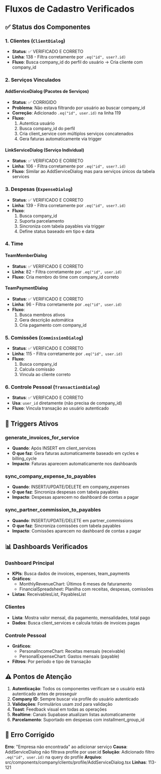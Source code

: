 # Fluxos de Cadastro Verificados

## ✅ Status dos Componentes

### 1. Clientes (`ClientDialog`)
- **Status**: ✅ VERIFICADO E CORRETO
- **Linha**: 138 - Filtra corretamente por `.eq("id", user?.id)`
- **Fluxo**: Busca company_id do perfil do usuário → Cria cliente com company_id

### 2. Serviços Vinculados

#### AddServiceDialog (Pacotes de Serviços)
- **Status**: ✅ CORRIGIDO
- **Problema**: Não estava filtrando por usuário ao buscar company_id
- **Correção**: Adicionado `.eq("id", user.id)` na linha 119
- **Fluxo**: 
  1. Autentica usuário
  2. Busca company_id do perfil
  3. Cria client_service com múltiplos serviços concatenados
  4. Gera faturas automaticamente via trigger

#### LinkServiceDialog (Serviço Individual)
- **Status**: ✅ VERIFICADO E CORRETO
- **Linha**: 106 - Filtra corretamente por `.eq("id", user?.id)`
- **Fluxo**: Similar ao AddServiceDialog mas para serviços únicos da tabela services

### 3. Despesas (`ExpenseDialog`)
- **Status**: ✅ VERIFICADO E CORRETO
- **Linha**: 139 - Filtra corretamente por `.eq("id", user?.id)`
- **Fluxo**: 
  1. Busca company_id
  2. Suporta parcelamento
  3. Sincroniza com tabela payables via trigger
  4. Define status baseado em tipo e data

### 4. Time

#### TeamMemberDialog
- **Status**: ✅ VERIFICADO E CORRETO
- **Linha**: 82 - Filtra corretamente por `.eq("id", user.id)`
- **Fluxo**: Cria membro do time com company_id correto

#### TeamPaymentDialog
- **Status**: ✅ VERIFICADO E CORRETO
- **Linha**: 96 - Filtra corretamente por `.eq("id", user.id)`
- **Fluxo**: 
  1. Busca membros ativos
  2. Gera descrição automática
  3. Cria pagamento com company_id

### 5. Comissões (`CommissionDialog`)
- **Status**: ✅ VERIFICADO E CORRETO
- **Linha**: 115 - Filtra corretamente por `.eq("id", user.id)`
- **Fluxo**: 
  1. Busca company_id
  2. Calcula comissão
  3. Vincula ao cliente correto

### 6. Controle Pessoal (`TransactionDialog`)
- **Status**: ✅ VERIFICADO E CORRETO
- **Usa**: `user_id` diretamente (não precisa de company_id)
- **Fluxo**: Vincula transação ao usuário autenticado

## 🔄 Triggers Ativos

### generate_invoices_for_service
- **Quando**: Após INSERT em client_services
- **O que faz**: Gera faturas automaticamente baseado em cycles e billing_cycle
- **Impacto**: Faturas aparecem automaticamente nos dashboards

### sync_company_expense_to_payables
- **Quando**: INSERT/UPDATE/DELETE em company_expenses
- **O que faz**: Sincroniza despesas com tabela payables
- **Impacto**: Despesas aparecem no dashboard de contas a pagar

### sync_partner_commission_to_payables
- **Quando**: INSERT/UPDATE/DELETE em partner_commissions
- **O que faz**: Sincroniza comissões com tabela payables
- **Impacto**: Comissões aparecem no dashboard de contas a pagar

## 📊 Dashboards Verificados

### Dashboard Principal
- **KPIs**: Busca dados de invoices, expenses, team_payments
- **Gráficos**: 
  - MonthlyRevenueChart: Últimos 6 meses de faturamento
  - FinancialSpreadsheet: Planilha com receitas, despesas, comissões
- **Listas**: ReceivablesList, PayablesList

### Clientes
- **Lista**: Mostra valor mensal, dia pagamento, mensalidades, total pago
- **Dados**: Busca client_services e calcula totais de invoices pagas

### Controle Pessoal
- **Gráficos**:
  - PersonalIncomeChart: Receitas mensais (receivable)
  - PersonalExpenseChart: Gastos mensais (payable)
- **Filtros**: Por período e tipo de transação

## ⚠️ Pontos de Atenção

1. **Autenticação**: Todos os componentes verificam se o usuário está autenticado antes de prosseguir
2. **Company ID**: Sempre buscar via profile do usuário autenticado
3. **Validações**: Formulários usam zod para validação
4. **Toast**: Feedback visual em todas as operações
5. **Realtime**: Canais Supabase atualizam listas automaticamente
6. **Parcelamento**: Suportado em despesas com installment_group_id

## 🐛 Erro Corrigido

**Erro**: "Empresa não encontrada" ao adicionar serviço
**Causa**: AddServiceDialog não filtrava profile por user.id
**Solução**: Adicionado filtro `.eq("id", user.id)` na query do profile
**Arquivo**: src/components/company/clients/profile/AddServiceDialog.tsx
**Linhas**: 113-121
